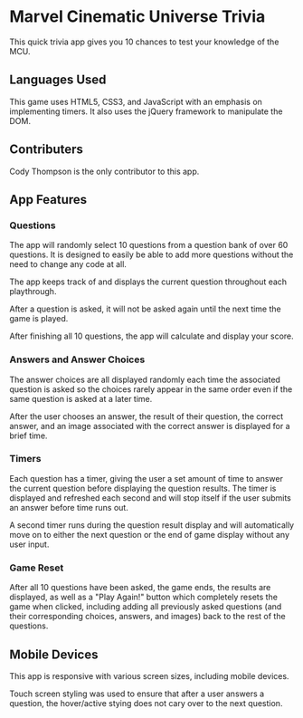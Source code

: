 # Marvel Cinematic Universe Trivia

This quick trivia app gives you 10 chances to test your knowledge of the MCU.

## Languages Used

This game uses HTML5, CSS3, and JavaScript with an emphasis on implementing timers.  It also uses the jQuery framework to manipulate the DOM.

## Contributers

Cody Thompson is the only contributor to this app.

## App Features

### Questions

The app will randomly select 10 questions from a question bank of over 60 questions.  It is designed to easily be able to add more questions without the need to change any code at all.

The app keeps track of and displays the current question throughout each playthrough.

After a question is asked, it will not be asked again until the next time the game is played.

After finishing all 10 questions, the app will calculate and display your score.

### Answers and Answer Choices

The answer choices are all displayed randomly each time the associated question is asked so the choices rarely appear in the same order even if the same question is asked at a later time.

After the user chooses an answer, the result of their question, the correct answer, and an image associated with the correct answer is displayed for a brief time.

### Timers

Each question has a timer, giving the user a set amount of time to answer the current question before displaying the question results.  The timer is displayed and refreshed each second and will stop itself if the user submits an answer before time runs out.

A second timer runs during the question result display and will automatically move on to either the next question or the end of game display without any user input.

### Game Reset

After all 10 questions have been asked, the game ends, the results are displayed, as well as a "Play Again!" button which completely resets the game when clicked, including adding all previously asked questions (and their corresponding choices, answers, and images) back to the rest of the questions.

## Mobile Devices

This app is responsive with various screen sizes, including mobile devices.

Touch screen styling was used to ensure that after a user answers a question, the hover/active stying does not cary over to the next question.